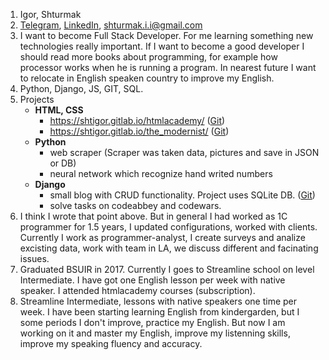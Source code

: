 1. Igor, Shturmak
2. [Telegram](https://t.me/ishturmak), [LinkedIn](https://www.linkedin.com/in/igor-shturmak-074138153/), shturmak.i.i@gmail.com
3. I want to become Full Stack Developer. For me learning something new technologies really important. If I want to become a good developer I should read more books about programming, for example how processor works when he is running a program. In nearest future I want to relocate in English speaken country to improve my English.
4. Python, Django, JS, GIT, SQL.
5. Projects
	* **HTML, CSS**
		* https://shtigor.gitlab.io/htmlacademy/ ([Git](https://gitlab.com/shtigor/htmlacademy))
		* https://shtigor.gitlab.io/the_modernist/ ([Git](https://gitlab.com/shtigor/the_modernist))
	* **Python**
		* web scraper (Scraper was taken data, pictures and save in JSON or DB)
		* neural network which recognize hand writed numbers
	* **Django**
		* small blog with CRUD functionality. Project uses SQLite DB. ([Git](https://gitlab.com/shtigor/newspaper))
		* solve tasks on codeabbey and codewars.
6. I think I wrote that point above. But in general I had worked as 1C programmer for 1.5 years, I updated configurations, worked with clients. Currently I work as programmer-analyst, I create surveys and analize excisting data, work with team in LA, we discuss different and facinating issues.
7. Graduated BSUIR in 2017. Currently I goes to Streamline school on level Intermediate. I have got one English lesson per week with native speaker. I attended htmlacademy courses (subscription).
8. Streamline Intermediate, lessons with native speakers one time per week. I have been starting learning English from kindergarden, but I some periods I don't improve, practice my English. But now I am working on it and master my English, improve my listenning skills, improve my speaking fluency and accuracy. 